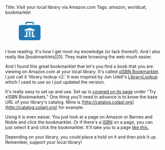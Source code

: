Title: Visit your local library via Amazon.com
Tags: amazon, worldcat, bookmarklet

<figure class="left">
<img src="/images/20100130.gif" width="79" height="79"/>
</figure>
I love reading.  It's how I get most my knowledge (or lack thereof).  And I
also really like [bookmarklets][0].  They make browsing the web much easier.

And I found this great bookmarklet that let's you find a book that you are
viewing on Amazon.com at your local library.  It's called [xISBN
Bookmarklet][1].  I just call it 'library lookup v2.'  It was inspired by Jon
Udell's [LibraryLookup](http://jonudell.net/LibraryLookupGenerator.html) which
I used to use so I just updated the version.

It's really easy to set up and use.  Set up is [covered on its page][1] under
&quot;Try xISBN Bookmarkets.&quot; One thing you'll need in advance is to know
the base URL of your library's catalog.  Mine is
[http://catalog.colapl.org](http://catalog.colapl.org) for example.

Using it is even eaiser.  You just look at a page on Amazon or Barnes and
Noble and click the bookmarklet.  Or if there's a [ISBN][3] on a page, you can just
select it and click the bookmarklet.  It'll take you to a page [like
this.][2]

Depending on your library, you could place a hold on it and then pick it up.
Remember, support your local library!


  [0]: http://en.wikipedia.org/wiki/Bookmarklet "What is a bookmarklet?"
  [1]: http://xisbn.worldcat.org/liblook2/index.htm "xISBN Bookmarket"
  [2]: http://xisbn.worldcat.org/liblook/resolve.htm?res_id=http://catalog.colapl.org/&rft.isbn=1878424076&url_ver=Z39.88-2004&rft_val_fmt=info:ofi/fmt:kev:mtx:book  "Seth Speaks"
  [3]: http://en.wikipedia.org/wiki/International_Standard_Book_Number "ISBN"

